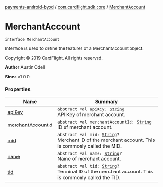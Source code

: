 [payments-android-byod](../../index.md) / [com.cardflight.sdk.core](../index.md) / [MerchantAccount](./index.md)

# MerchantAccount

`interface MerchantAccount`

Interface is used to define the features of a MerchantAccount object.

Copyright © 2019 CardFlight. All rights reserved.

**Author**
Austin Odell

**Since**
v1.0.0

### Properties

| Name | Summary |
|---|---|
| [apiKey](api-key.md) | `abstract val apiKey: `[`String`](https://kotlinlang.org/api/latest/jvm/stdlib/kotlin/-string/index.html)<br>API Key of merchant account. |
| [merchantAccountId](merchant-account-id.md) | `abstract val merchantAccountId: `[`String`](https://kotlinlang.org/api/latest/jvm/stdlib/kotlin/-string/index.html)<br>ID of merchant account. |
| [mid](mid.md) | `abstract val mid: `[`String`](https://kotlinlang.org/api/latest/jvm/stdlib/kotlin/-string/index.html)`?`<br>Merchant ID of the merchant account. This is commonly called the MID. |
| [name](name.md) | `abstract val name: `[`String`](https://kotlinlang.org/api/latest/jvm/stdlib/kotlin/-string/index.html)`?`<br>Name of merchant account. |
| [tid](tid.md) | `abstract val tid: `[`String`](https://kotlinlang.org/api/latest/jvm/stdlib/kotlin/-string/index.html)`?`<br>Terminal ID of the merchant account. This is commonly called the TID. |
